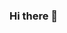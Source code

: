 ### Hi there 👋

<!--
**JosueVitorCoder/JosueVitorCoder** is a ✨ _special_ ✨ repository because its `README.md` (this file) appears on your GitHub profile.

Here are some ideas to get you started:

- 🔭 Em busca de uma oportunidade.
- 🌱 Estudando Java e cursando técnico em Desenvolvimento de Sistemas e aluno ativo na Alura.
- 📫 Whatsapp: (61)994043465/E-Mail: logiccoder88@gmail.com
- 😄 Pronouns: Ele/Dele
- ⚡ Curiosidade: Estudo simultâneo de Java e Desenvolvimento de Sistemas para aprimorar habilidades na área.
-->
